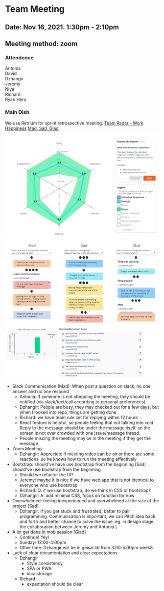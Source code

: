 # Team Meeting
## Date: Nov 16, 2021. 1:30pm - 2:10pm
## Meeting method: zoom

### Attendence
Antonia <br>
David <br>
Dzhangir <br>
Jeremy <br>
Niya <br>
Richard <br>
Ryan Hero <br>

### Main Dish
We use Retrium for sprint retrospective meeting: [Team Radar - Work Happiness](https://app.retrium.com/team-room/3a3841c6-503d-47d9-9dcf-9bd42b866421/history) [Mad, Sad, Glad](https://app.retrium.com/team-room/9cc85e32-440f-490c-ac67-3ed52ed03c1d/history)

![Team Radar - Work Happiness](Nov162021-retrospective-1.PNG)
![Mad, Sad, Glad](Nov162021-retrospective-2.PNG)

* Slack Communication (Mad): When post a question on slack, no one answer and no one respond
  * Antonia: If someone is not attending the meeting, they should be notified (via slack/text/call according to personal preferences)
  * Dzhangir: People are busy, they may checked out for a few days, but when I looked into repo, things are getting done
  * Richard: we have team rule set for replying within 12 hours
  * React feature is helpful, so people feeling that not talking into void. Reply to the message should be under the message itself, so the screen is not over crowded with one issue/message thread.
  * People missing the meeting may be in the meeting if they get the message
* Zoom Meeting
  * Dzhangir: Appreciate if meeting video can be on or there are some reactions, so he knows how to run the meeting effectively
* Bootstrap: should've have use bootstrap from the beginning [Sad] should've use bootstrap from the beginning
  * Should we refactor the UI?
  * Jeremy: maybe it is nice if we have web app that is not identical to everyone who use bootstrap
  * Richard: Q: if we use bootstrap, do we think in CSS or bootstrap?
  * Dzhangir: A: add minimal CSS, focus on function for now
* Overwhelmed: feeling inexperienced and overwhelmed at the size of the project [Sad]
  * Dzhangir: if you get stuck and frustrated, better to pair programming. Communication is important, we can Pitch idea back and forth and better chance to solve the issue. eg. in design stage, the collaboration between Jeremy and Antonia.\
* A lot get done in mob session [Glad]
  * Continue! Yey!
  * Sunday: 12:00-4:00pm
  * Other time: Dzhangir will be in geisal lib from 3:00-5:00pm week8
* Lack of clear documentation and clear expectations
  * Dzhangir
    * Style consistency
    * SPA or PWA
    * localstorage
  * Richard
    * expectation should be clear

